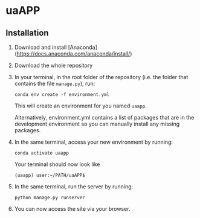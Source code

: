 # uaAPP

## Installation

1. Download and install [Anaconda] (https://docs.anaconda.com/anaconda/install/)
2. Download the whole repository
3. In your terminal, in the root folder of the repository (i.e. the folder that contains the file `manage.py`), run:
    
    ```
    conda env create -f environment.yml
    ```
   This will create an environment for you named `uaapp`.
   
   Alternatively, environment.yml contains a list of packages that are in the development environment so you can manually install any missing packages. 
4. In the same terminal, access your new environment by running:
    
    ```
    conda activate uaapp
    ```
    Your terminal should now look like
    
    ```
    (uaapp) user:~/PATH/uaAPP$
    ```

5. In the same terminal, run the server by running:
    
    ```
    python manage.py runserver
    ```
    
6.  You can now access the site via your browser.
